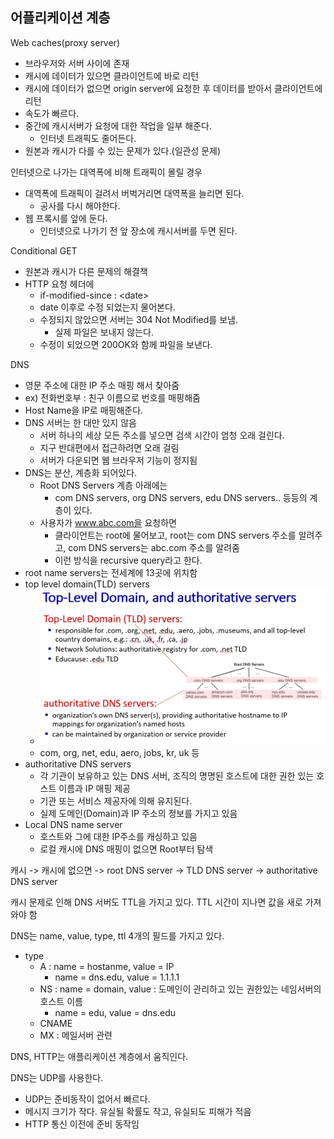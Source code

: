 ## 어플리케이션 계층

Web caches(proxy server)
- 브라우저와 서버 사이에 존재
- 캐시에 데이터가 있으면 클라이언트에 바로 리턴
- 캐시에 데이터가 없으면 origin server에 요청한 후 데이터를 받아서 클라이언트에 리턴
- 속도가 빠르다.
- 중간에 캐시서버가 요청에 대한 작업을 일부 해준다.
    - 인터넷 트래픽도 줄어든다.
- 원본과 캐시가 다를 수 있는 문제가 있다.(일관성 문제)

인터넷으로 나가는 대역폭에 비해 트래픽이 몰릴 경우
- 대역폭에 트래픽이 걸려서 버벅거리면 대역폭을 늘리면 된다.
    - 공사를 다시 해야한다.
- 웹 프록시를 앞에 둔다.
    - 인터넷으로 나가기 전 앞 장소에 캐시서버를 두면 된다.

Conditional GET
- 원본과 캐시가 다른 문제의 해결책
- HTTP 요청 헤더에 
    - if-modified-since : <<z>date</z>>
    - date 이후로 수정 되었는지 물어본다.
    - 수정되지 않았으면 서버는 304 Not Modified를 보냄.
        - 실제 파일은 보내지 않는다.
    - 수정이 되었으면 200OK와 함께 파일을 보낸다.

DNS
- 영문 주소에 대한 IP 주소 매핑 해서 찾아줌
- ex) 전화번호부 : 친구 이름으로 번호를 매핑해줌
- Host Name을 IP로 매핑해준다.
- DNS 서버는 한 대만 있지 않음
    - 서버 하나의 세상 모든 주소를 넣으면 검색 시간이 엄청 오래 걸린다.
    - 지구 반대편에서 접근하려면 오래 걸림
    - 서버가 다운되면 웹 브라우저 기능이 정지됨
- DNS는 분산, 계층화 되어있다.
    - Root DNS Servers 계층 아래에는
        - com DNS servers, org DNS servers, edu DNS servers.. 등등의 계층이 있다.
    - 사용자가 www.abc.com을 요청하면
        - 클라이언트는 root에 물어보고, root는 com DNS servers 주소를 알려주고, com DNS servers는 abc.com 주소를 알려줌
        - 이런 방식을 recursive query라고 한다.
- root name servers는 전세계에 13곳에 위치함
- top level domain(TLD) servers
    - ![2-1](./pic/2-1.PNG)
    - com, org, net, edu, aero, jobs, kr, uk 등
- authoritative DNS servers
    - 각 기관이 보유하고 있는 DNS 서버, 조직의 명명된 호스트에 대한 권한 있는 호스트 이름과 IP 매핑 제공
    - 기관 또는 서비스 제공자에 의해 유지된다.
    - 실제 도메인(Domain)과 IP 주소의 정보를 가지고 있음
- Local DNS name server
    - 호스트와 그에 대한 IP주소를 캐싱하고 있음
    - 로컬 캐시에 DNS 매핑이 없으면 Root부터 탐색

캐시 -> 캐시에 없으면 -> root DNS server -> TLD DNS server -> authoritative DNS server

캐시 문제로 인해 DNS 서버도 TTL을 가지고 있다. TTL 시간이 지나면 값을 새로 가져와야 함

DNS는 name, value, type, ttl 4개의 필드를 가지고 있다.
- type
    - A : name = hostanme, value = IP
        - name = dns.edu, value = 1.1.1.1
    - NS : name = domain, value : 도메인이 관리하고 있는 권한있는 네임서버의 호스트 이름
        - name = edu, value = dns.edu
    - CNAME
    - MX : 메일서버 관련

DNS, HTTP는 애플리케이션 계층에서 움직인다.

DNS는 UDP를 사용한다.
- UDP는 준비동작이 없어서 빠르다.
- 메시지 크기가 작다. 유실될 확률도 작고, 유실되도 피해가 적음
- HTTP 통신 이전에 준비 동작임